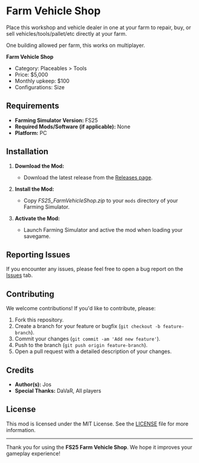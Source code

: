 # Farm Vehicle Shop

Place this workshop and vehicle dealer in one at your farm to repair, buy, or sell vehicles/tools/pallet/etc directly at your farm.

One building allowed per farm, this works on multiplayer.

**Farm Vehicle Shop**
- Category: Placeables > Tools
- Price: $5,000
- Monthly upkeep: $100
- Configurations: Size

## Requirements

- **Farming Simulator Version:** FS25
- **Required Mods/Software (if applicable):** None
- **Platform:** PC

## Installation

1. **Download the Mod:**
    - Download the latest release from the [Releases page](https://github.com/Jos-Modding/FS25_FarmVehicleShop/releases).

2. **Install the Mod:**
    - Copy _FS25_FarmVehicleShop.zip_ to your `mods` directory of your Farming Simulator.

3. **Activate the Mod:**
    - Launch Farming Simulator and active the mod when loading your savegame.

## Reporting Issues

If you encounter any issues, please feel free to open a bug report on the [Issues](https://github.com/Jos-Modding/FS25_FarmVehicleShop/issues) tab.

## Contributing

We welcome contributions! If you'd like to contribute, please:

1. Fork this repository.
2. Create a branch for your feature or bugfix (`git checkout -b feature-branch`).
3. Commit your changes (`git commit -am 'Add new feature'`).
4. Push to the branch (`git push origin feature-branch`).
5. Open a pull request with a detailed description of your changes.

## Credits

- **Author(s):** Jos
- **Special Thanks:** DaVaR, All players

## License

This mod is licensed under the MIT License. See the [LICENSE](https://github.com/Jos-Modding/FS25_FarmVehicleShop/blob/main/LICENSE) file for more information.

---

Thank you for using the **FS25 Farm Vehicle Shop**. We hope it improves your gameplay experience!

